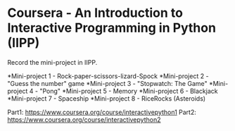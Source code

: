 # Coursera - An Introduction to Interactive Programming in Python (IIPP) 
Record the mini-project in IIPP.

*Mini-project 1 - Rock-paper-scissors-lizard-Spock
*Mini-project 2 - "Guess the number" game
*Mini-project 3 - "Stopwatch: The Game"
*Mini-project 4 - "Pong"
*Mini-project 5 - Memory
*Mini-project 6 - Blackjack
*Mini-project 7 - Spaceship
*Mini-project 8 - RiceRocks (Asteroids)

Part1: https://www.coursera.org/course/interactivepython1
Part2: https://www.coursera.org/course/interactivepython2
